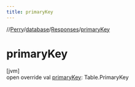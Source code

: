 ```yaml
---
title: primaryKey
---
```

//[Perry](../../../index.html)/[database](../index.html)/[Responses](index.html)/[primaryKey](primary-key.html)



# primaryKey



[jvm]\
open override val [primaryKey](primary-key.html): Table.PrimaryKey




